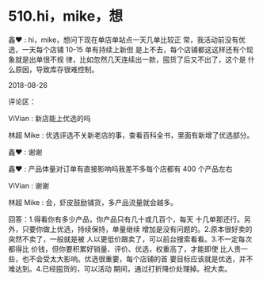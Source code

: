 # 510.hi，mike，想

鑫❤ : hi，mike，想问下现在单店单站点一天几单比较正 常，我活动前没有优选，一天每个店铺 10-15 单有持续上新但 是上不去，每个店铺都这这样还有个现象就是出单很不规 律，比如忽然几天连续出一款，囤货了后又不出了，这个是 什么原因，导致库存很难控制。

2018-08-26

评论区：

ViVian : 新店能上优选的吗

林超 Mike : 优选评选不关新老店的事，查看百科全书，里面有新增了优选部分。

鑫❤ : 谢谢

鑫❤ : 产品体量对订单有直接影响吗我差不多每个店都有 400 个产品左右

ViVian : 谢谢

林超 Mike : 会，虾皮鼓励铺货，多产品流量就会越多。

回答：1.得看你有多少产品，你产品只有几十或几百个，每天 十几单那还行。另外，只要你做上优选，持续保持，单量继续 增加是没有问题的。2.原本很好卖的突然不卖了，一般就是被 人以更低价跟卖了，可以前台搜索看看。3.不一定每次都得比 价钱，但你要积累好销量、评价、优选，权重高了，才能即使 比人贵一些，也不会受太大影响。优选很重要，每个店铺的首 要目标应该就是优选，并不难达到。4.已经囤货的，可以活动 期间，通过打折降价处理掉。祝大卖。